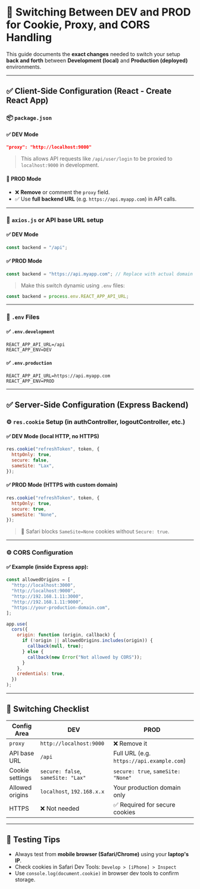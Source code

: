 # 🔁 Switching Between DEV and PROD for Cookie, Proxy, and CORS Handling

This guide documents the **exact changes** needed to switch your setup **back and forth** between **Development (local)** and **Production (deployed)** environments.

---

## ✅ Client-Side Configuration (React - Create React App)

### 📦 `package.json`

#### ✅ DEV Mode

```json
"proxy": "http://localhost:9000"
```

> This allows API requests like `/api/user/login` to be proxied to `localhost:9000` in development.

#### 🚫 PROD Mode

- ❌ **Remove** or comment the `proxy` field.
- ✅ Use **full backend URL** (e.g. `https://api.myapp.com`) in API calls.

---

### 📁 `axios.js` or API base URL setup

#### ✅ DEV Mode

```js
const backend = "/api";
```

#### ✅ PROD Mode

```js
const backend = "https://api.myapp.com"; // Replace with actual domain
```

> Make this switch dynamic using `.env` files:

```js
const backend = process.env.REACT_APP_API_URL;
```

---

### 📁 `.env` Files

#### ✅ `.env.development`

```env
REACT_APP_API_URL=/api
REACT_APP_ENV=DEV
```

#### ✅ `.env.production`

```env
REACT_APP_API_URL=https://api.myapp.com
REACT_APP_ENV=PROD
```

---

## ✅ Server-Side Configuration (Express Backend)

### ⚙️ `res.cookie` Setup (in authController, logoutController, etc.)

#### ✅ DEV Mode (local HTTP, no HTTPS)

```js
res.cookie("refreshToken", token, {
  httpOnly: true,
  secure: false,
  sameSite: "Lax",
});
```

#### ✅ PROD Mode (HTTPS with custom domain)

```js
res.cookie("refreshToken", token, {
  httpOnly: true,
  secure: true,
  sameSite: "None",
});
```

> 🔐 Safari blocks `SameSite=None` cookies without `Secure: true`.

---

### ⚙️ CORS Configuration

#### ✅ Example (inside Express app):

```js
const allowedOrigins = [
  "http://localhost:3000",
  "http://localhost:9000",
  "http://192.168.1.11:3000",
  "http://192.168.1.11:9000",
  "https://your-production-domain.com",
];

app.use(
  cors({
    origin: function (origin, callback) {
      if (!origin || allowedOrigins.includes(origin)) {
        callback(null, true);
      } else {
        callback(new Error("Not allowed by CORS"));
      }
    },
    credentials: true,
  })
);
```

---

## 🔄 Switching Checklist

| Config Area     | DEV                                | PROD                                      |
| --------------- | ---------------------------------- | ----------------------------------------- |
| `proxy`         | `http://localhost:9000`            | ❌ Remove it                              |
| API base URL    | `/api`                             | Full URL (e.g. `https://api.example.com`) |
| Cookie settings | `secure: false`, `sameSite: "Lax"` | `secure: true`, `sameSite: "None"`        |
| Allowed origins | `localhost`, `192.168.x.x`         | Your production domain only               |
| HTTPS           | ❌ Not needed                      | ✅ Required for secure cookies            |

---

## 🧪 Testing Tips

- Always test from **mobile browser (Safari/Chrome)** using your **laptop's IP**.
- Check cookies in Safari Dev Tools: `Develop > [iPhone] > Inspect`
- Use `console.log(document.cookie)` in browser dev tools to confirm storage.
